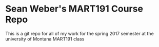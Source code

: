 # Sean Weber's MART191 Course Repo

This is a git repo for all of my work for the spring 2017 semester at the university of Montana MART191 class
